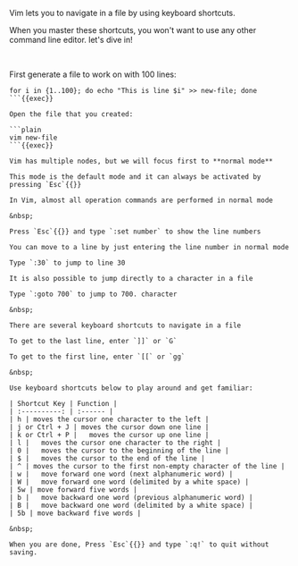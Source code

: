 Vim lets you to navigate in a file by using keyboard shortcuts.

When you master these shortcuts, you won't want to use any other command line editor.
let's dive in!

&nbsp;

First generate a file to work on with 100 lines:

```plain
for i in {1..100}; do echo "This is line $i" >> new-file; done
```{{exec}}

Open the file that you created:

```plain
vim new-file
```{{exec}}

Vim has multiple nodes, but we will focus first to **normal mode**

This mode is the default mode and it can always be activated by pressing `Esc`{{}}

In Vim, almost all operation commands are performed in normal mode

&nbsp;

Press `Esc`{{}} and type `:set number` to show the line numbers

You can move to a line by just entering the line number in normal mode

Type `:30` to jump to line 30

It is also possible to jump directly to a character in a file

Type `:goto 700` to jump to 700. character

&nbsp;

There are several keyboard shortcuts to navigate in a file

To get to the last line, enter `]]` or `G`

To get to the first line, enter `[[` or `gg`

&nbsp;

Use keyboard shortcuts below to play around and get familiar:

| Shortcut Key | Function |
| :----------: | :------ |
| h	| moves the cursor one character to the left |
| j or Ctrl + J | moves the cursor down one line |
| k or Ctrl + P |	moves the cursor up one line |
| l |	moves the cursor one character to the right |
| 0 |	moves the cursor to the beginning of the line |
| $ |	moves the cursor to the end of the line |
| ^ | moves the cursor to the first non-empty character of the line |
| w |	move forward one word (next alphanumeric word) |
| W |	move forward one word (delimited by a white space) |
| 5w | move forward five words |
| b |	move backward one word (previous alphanumeric word) |
| B |	move backward one word (delimited by a white space) |
| 5b | move backward five words |

&nbsp;

When you are done, Press `Esc`{{}} and type `:q!` to quit without saving.